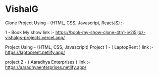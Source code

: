 # VishalG
Clone Project Using - (HTML, CSS, Javascript, ReactJS) :-

1 - Book My show link :- https://book-my-show-clone-4tn1-iv2i5jlbz-vishalgs-projects.vercel.app/

Project Using - (HTML, CSS, Javascripit)
Project 1 - ( LaptopRent ) link :- https://laptoprent.netlify.app/

project 2 - ( Aaradhya Enterprises )
link :- https://aaradhyaenterprises.netlify.app/
